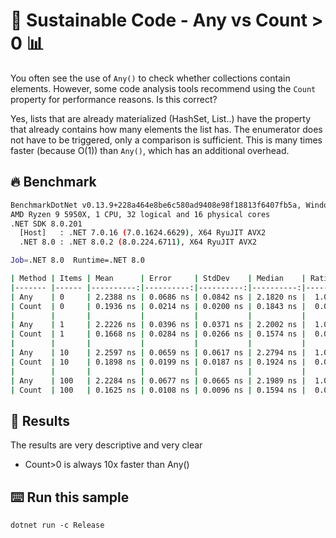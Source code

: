 # 🌳 Sustainable Code - Any vs Count > 0 📊 

You often see the use of `Any()` to check whether collections contain elements. However, some code analysis tools recommend using the `Count` property for performance reasons. Is this correct?

Yes, lists that are already materialized (HashSet, List..) have the property that already contains how many elements the list has. The enumerator does not have to be triggered, only a comparison is sufficient.
This is many times faster (because O(1)) than `Any()`, which has an additional overhead.

## 🔥 Benchmark

```sh
BenchmarkDotNet v0.13.9+228a464e8be6c580ad9408e98f18813f6407fb5a, Windows 10 (10.0.19045.4046/22H2/2022Update)
AMD Ryzen 9 5950X, 1 CPU, 32 logical and 16 physical cores
.NET SDK 8.0.201
  [Host]   : .NET 7.0.16 (7.0.1624.6629), X64 RyuJIT AVX2
  .NET 8.0 : .NET 8.0.2 (8.0.224.6711), X64 RyuJIT AVX2

Job=.NET 8.0  Runtime=.NET 8.0

| Method | Items | Mean      | Error     | StdDev    | Median    | Ratio | Allocated | Alloc Ratio |
|------- |------ |----------:|----------:|----------:|----------:|------:|----------:|------------:|
| Any    | 0     | 2.2388 ns | 0.0686 ns | 0.0842 ns | 2.1820 ns |  1.00 |         - |          NA |
| Count  | 0     | 0.1936 ns | 0.0214 ns | 0.0200 ns | 0.1843 ns |  0.09 |         - |          NA |
|        |       |           |           |           |           |       |           |             |
| Any    | 1     | 2.2226 ns | 0.0396 ns | 0.0371 ns | 2.2002 ns |  1.00 |         - |          NA |
| Count  | 1     | 0.1668 ns | 0.0284 ns | 0.0266 ns | 0.1574 ns |  0.08 |         - |          NA |
|        |       |           |           |           |           |       |           |             |
| Any    | 10    | 2.2597 ns | 0.0659 ns | 0.0617 ns | 2.2794 ns |  1.00 |         - |          NA |
| Count  | 10    | 0.1898 ns | 0.0199 ns | 0.0187 ns | 0.1924 ns |  0.08 |         - |          NA |
|        |       |           |           |           |           |       |           |             |
| Any    | 100   | 2.2284 ns | 0.0677 ns | 0.0665 ns | 2.1989 ns |  1.00 |         - |          NA |
| Count  | 100   | 0.1625 ns | 0.0108 ns | 0.0096 ns | 0.1594 ns |  0.07 |         - |          NA |
```

## 🏁 Results

The results are very descriptive and very clear

- Count>0 is always 10x faster than Any()


## ⌨️ Run this sample

```shell
dotnet run -c Release
```
